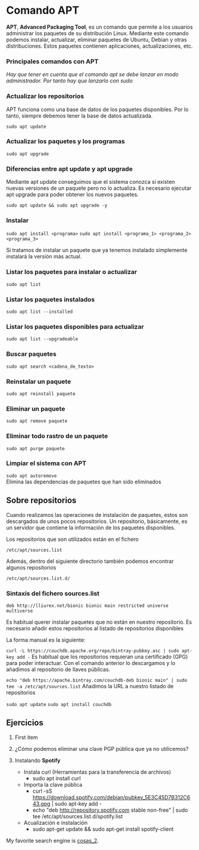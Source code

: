 
# Comando APT
 
**APT**, **Advanced Packaging Tool**, es un comando que permite a los usuarios administrar los paquetes de su distribución Linux. Mediante este comando podemos instalar, actualizar, eliminar paquetes de Ubuntu, Debian y otras distribuciones. Estos paquetes contienen aplicaciones, actualizaciones, etc. 

 
### Principales comandos con APT

  

*Hay que tener en cuenta que el comando apt se debe lanzar en modo administrador. Por tanto hay que lanzarlo con sudo*



### Actualizar los repositorios



APT funciona como una base de datos de los paquetes disponibles. Por lo tanto, siempre debemos tener la base de datos actualizada.  



`sudo apt update`  



### Actualizar los paquetes y los programas

  

`sudo apt upgrade`



### Diferencias entre apt update y apt upgrade


Mediante apt update conseguimos que el sistema conozca si existen nuevas versiones de un paquete pero no lo actualiza. 
Es necesario ejecutar apt upgrade para poder obtener los nuevos paquetes. 



`sudo apt update && sudo apt upgrade -y`



### Instalar

  

`sudo apt install <programa>`
`sudo apt install <programa_1> <programa_2> <programa_3>`



Si tratamos de instalar un paquete que ya tenemos instalado simplemente instalará la versión más actual.

  

### Listar los paquetes para instalar o actualizar

  

`sudo apt list`

  

### Listar los paquetes instalados

  

`sudo apt list --installed`

  

### Listar los paquetes disponibles para actualizar

  

`sudo apt list --upgradeable`

  

### Buscar paquetes

  

`sudo apt search <cadena_de_texto>`

  

### Reinstalar un paquete

  

`sudo apt reinstall paquete`

  

### Eliminar un paquete

  

`sudo apt remove paquete`

  

### Eliminar todo rastro de un paquete

  

`sudo apt purge paquete`

  

### Limpiar el sistema con APT

  

`sudo apt autoremove`  
Elimina las dependencias de paquetes que han sido eliminados


## Sobre repositorios


Cuando realizamos las operaciones de instalación de paquetes, estos son descargados de unos pocos repositorios. 
Un repositorio, básicamente, es un servidor que contiene la información de los paquetes disponibles. 

Los repositorios que son utilizados están en el fichero

`/etc/apt/sources.list`

Además, dentro del siguiente directorio también podemos encontrar algunos repositorios

`/etc/apt/sources.list.d/`

### Sintaxis del fichero sources.list

`deb http://lliurex.net/bionic bionic main restricted universe multiverse`

Es habitual querer instalar paquetes que no están en nuestro repositorio.
Es necesario añadir estos repositorios al listado de repositorios disponibles

La forma manual es la siguiente:

`curl -L https://couchdb.apache.org/repo/bintray-pubkey.asc | sudo apt-key add -`
Es habitual que los repositorios requieran una certificado (GPG) para poder interactuar. Con el comando anterior lo descargamos y lo añadimos al repositorio de llaves públicas. 

`echo "deb https://apache.bintray.com/couchdb-deb bionic main" | sudo tee -a /etc/apt/sources.list`
Añadimos la URL a nuestro listado de repositorios

`sudo apt update`
`sudo apt install couchdb`

## Ejercicios

1. First item

2. ¿Cómo podemos eliminar una clave PGP pública que ya no utilicemos?

3. Instalando **Spotify**

    -   Instala curl (Herramientas para la transferencia de archivos)
        - sudo apt install curl
    -   Importa la clave pública
        - curl -sS https://download.spotify.com/debian/pubkey_5E3C45D7B312C643.gpg | sudo apt-key add - 
        - echo "deb http://repository.spotify.com stable non-free" | sudo tee /etc/apt/sources.list.d/spotify.list
    -   Acualización e instalación
        - sudo apt-get update && sudo apt-get install spotify-client    

My favorite search engine is [cosas_2](https://github.com/nsantonjamolina/clase/blob/70425cc9a6ddf254d5c959a41b37f63b15c7a4d3/som2122/cosa.md).


